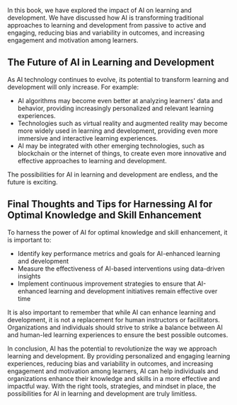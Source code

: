 
In this book, we have explored the impact of AI on learning and development. We have discussed how AI is transforming traditional approaches to learning and development from passive to active and engaging, reducing bias and variability in outcomes, and increasing engagement and motivation among learners.

The Future of AI in Learning and Development
--------------------------------------------

As AI technology continues to evolve, its potential to transform learning and development will only increase. For example:

* AI algorithms may become even better at analyzing learners' data and behavior, providing increasingly personalized and relevant learning experiences.
* Technologies such as virtual reality and augmented reality may become more widely used in learning and development, providing even more immersive and interactive learning experiences.
* AI may be integrated with other emerging technologies, such as blockchain or the internet of things, to create even more innovative and effective approaches to learning and development.

The possibilities for AI in learning and development are endless, and the future is exciting.

Final Thoughts and Tips for Harnessing AI for Optimal Knowledge and Skill Enhancement
-------------------------------------------------------------------------------------

To harness the power of AI for optimal knowledge and skill enhancement, it is important to:

* Identify key performance metrics and goals for AI-enhanced learning and development
* Measure the effectiveness of AI-based interventions using data-driven insights
* Implement continuous improvement strategies to ensure that AI-enhanced learning and development initiatives remain effective over time

It is also important to remember that while AI can enhance learning and development, it is not a replacement for human instructors or facilitators. Organizations and individuals should strive to strike a balance between AI and human-led learning experiences to ensure the best possible outcomes.

In conclusion, AI has the potential to revolutionize the way we approach learning and development. By providing personalized and engaging learning experiences, reducing bias and variability in outcomes, and increasing engagement and motivation among learners, AI can help individuals and organizations enhance their knowledge and skills in a more effective and impactful way. With the right tools, strategies, and mindset in place, the possibilities for AI in learning and development are truly limitless.